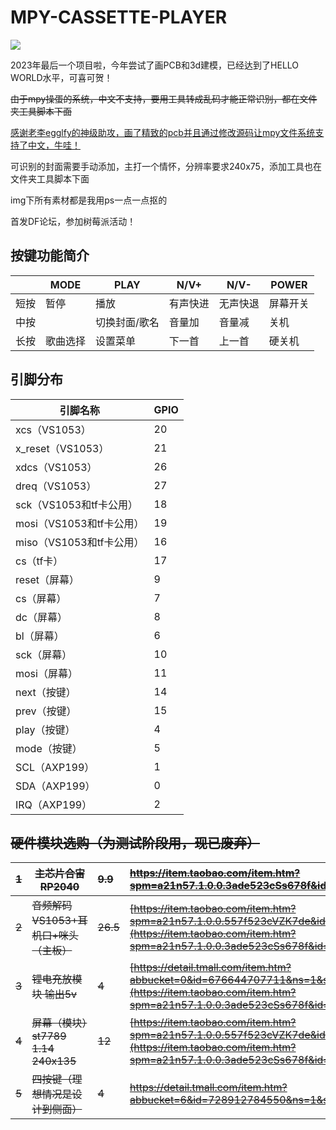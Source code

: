 # MPY-CASSETTE-PLAYER

![](show.gif)

2023年最后一个项目啦，今年尝试了画PCB和3d建模，已经达到了HELLO WORLD水平，可喜可贺！



~~由于mpy操蛋的系统，中文不支持，要用工具转成乱码才能正常识别，都在文件夹工具脚本下面~~

<u>感谢老李egglfy的神级助攻，画了精致的pcb并且通过修改源码让mpy文件系统支持了中文，牛哇！</u>



可识别的封面需要手动添加，主打一个情怀，分辨率要求240x75，添加工具也在文件夹工具脚本下面

img下所有素材都是我用ps一点一点抠的

首发DF论坛，参加树莓派活动！

## 按键功能简介

|      | MODE     | PLAY          | N/V+     | N/V-     | POWER    |
| ---- | -------- | ------------- | -------- | -------- | -------- |
| 短按 | 暂停     | 播放          | 有声快进 | 无声快退 | 屏幕开关 |
| 中按 |          | 切换封面/歌名 | 音量加   | 音量减   | 关机     |
| 长按 | 歌曲选择 | 设置菜单      | 下一首   | 上一首   | 硬关机   |

## 引脚分布

| 引脚名称                 | GPIO |
| ------------------------ | ---- |
| xcs（VS1053）            | 20   |
| x_reset（VS1053）        | 21   |
| xdcs（VS1053）           | 26   |
| dreq（VS1053）           | 27   |
| sck（VS1053和tf卡公用）  | 18   |
| mosi（VS1053和tf卡公用） | 19   |
| miso（VS1053和tf卡公用） | 16   |
| cs（tf卡）               | 17   |
| reset（屏幕）            | 9    |
| cs（屏幕）               | 7    |
| dc（屏幕）               | 8    |
| bl（屏幕）               | 6    |
| sck（屏幕）              | 10   |
| mosi（屏幕）             | 11   |
| next（按键）             | 14   |
| prev（按键）             | 15   |
| play（按键）             | 4    |
| mode（按键）             | 5    |
| SCL（AXP199）            | 1    |
| SDA（AXP199）            | 0    |
| IRQ（AXP199）            | 2    |

## ~~硬件模块选购（为测试阶段用，现已废弃）~~

| ~~1~~ | ~~主芯片合宙RP2040~~                   | ~~9.9~~  | ~~https://item.taobao.com/item.htm?spm=a21n57.1.0.0.3ade523cSs678f&id=732690270351&ns=1&abbucket=6#detail~~ |
| ----- | -------------------------------------- | :------- | :----------------------------------------------------------- |
| ~~2~~ | ~~音频解码VS1053+耳机口+咪头（主板）~~ | ~~26.5~~ | ~~[https://item.taobao.com/item.htm?spm=a21n57.1.0.0.557f523cVZK7de&id=734405324623&ns=1&abbucket=6#detail](https://item.taobao.com/item.htm?spm=a21n57.1.0.0.3ade523cSs678f&id=614439239772&ns=1&abbucket=6#detail)~~ |
| ~~3~~ | ~~锂电充放模块 输出5v~~                | ~~4~~    | ~~[https://detail.tmall.com/item.htm?abbucket=0&id=676644707711&ns=1&spm=a21n57.1.0.0.69cf523cG91SIy&skuId=5029890950425](https://item.taobao.com/item.htm?spm=a21n57.1.0.0.3ade523cSs678f&id=681466242060&ns=1&abbucket=6#detail)~~ |
| ~~4~~ | ~~屏幕（模块）st7789 1.14 240x135~~    | ~~12~~   | ~~[https://item.taobao.com/item.htm?spm=a21n57.1.0.0.557f523cVZK7de&id=719186035447&ns=1&abbucket=6#detail](https://item.taobao.com/item.htm?spm=a21n57.1.0.0.3ade523cSs678f&id=669510720856&ns=1&abbucket=6#detail)~~ |
| ~~5~~ | ~~四按键（理想情况是设计到侧面）~~     | ~~4~~    | ~~https://detail.tmall.com/item.htm?abbucket=6&id=728912784550&ns=1&spm=a21n57.1.0.0.3ade523cSs678f&skuId=5056891289142~~ |